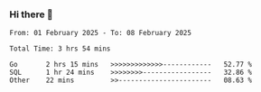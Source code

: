 ### Hi there 👋

<!--
**zhumeme/zhumeme** is a ✨ _special_ ✨ repository because its `README.md` (this file) appears on your GitHub profile.

Here are some ideas to get you started:

- 🔭 I’m currently working on ...
- 🌱 I’m currently learning ...
- 👯 I’m looking to collaborate on ...
- 🤔 I’m looking for help with ...
- 💬 Ask me about ...
- 📫 How to reach me: ...
- 😄 Pronouns: ...
- ⚡ Fun fact: ...
-->

<!--START_SECTION:waka-->

```all_time
From: 01 February 2025 - To: 08 February 2025

Total Time: 3 hrs 54 mins

Go       2 hrs 15 mins   >>>>>>>>>>>>>------------   52.77 %
SQL      1 hr 24 mins    >>>>>>>>-----------------   32.86 %
Other    22 mins         >>-----------------------   08.63 %
```

<!--END_SECTION:waka-->
